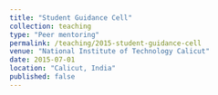 ```yaml
---
title: "Student Guidance Cell"
collection: teaching
type: "Peer mentoring"
permalink: /teaching/2015-student-guidance-cell
venue: "National Institute of Technology Calicut"
date: 2015-07-01
location: "Calicut, India"
published: false
---
```

